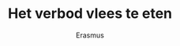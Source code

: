 ---
title: "Het verbod vlees te eten"
author: "Erasmus"
isbn: "9061005930"
isbn13: ""
rating: "4"
publisher: "Ad. Donker - Rotterdam"
pages: "80"
publishYear: "2006"
read: ""
goodreads_id: "16090190"
---